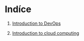 # Indíce

1. [Introduction to DevOps](IntroductionToDevOps.md)

1. [Introduction to cloud computing](IntroductionToCloudComputing.md)